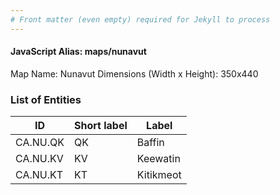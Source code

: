 ```yaml
---
# Front matter (even empty) required for Jekyll to process
---
```


#### JavaScript Alias: maps/nunavut

Map Name: Nunavut
Dimensions (Width x Height): 350x440





### List of Entities

ID | Short label | Label
---|---|---|
CA.NU.QK|QK|Baffin
CA.NU.KV|KV|Keewatin
CA.NU.KT|KT|Kitikmeot

